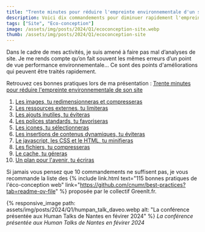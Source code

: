 ```yaml
---
title: "Trente minutes pour réduire l'empreinte environnementale d'un site"
description: Voici dix commandements pour diminuer rapidement l'empreinte environnementale d'un site internet.
tags: ["Site", "Eco-conception"]
image: /assets/img/posts/2024/Q1/ecoconception-site.webp
thumb: /assets/img/posts/2024/Q1/ecoconception-site
---
```


Dans le cadre de mes activités, je suis amené à faire pas mal d’analyses de site. Je me rends compte qu’on fait souvent les mêmes erreurs d’un point de vue performance environnementale...
Ce sont des points d'améliorations qui peuvent être traités rapidement. 

Retrouvez ces bonnes pratiques lors de ma présentation : [Trente minutes pour réduire l'empreinte environnementale de son site](/formations/30min-reduire-empreinte-environnemental-site.html)

1. [Les images, tu redimensionneras et compresseras](01-redimensionner-compresser-images.html)
2. [Les ressources externes, tu limiteras](02-limiter-ressources-externes.html)
3. [Les ajouts inutiles, tu éviteras](03-eviter-ajouts-inutiles.html)
4. [Les polices standards, tu favoriseras](04-favoriser-polices-standard)
5. [Les icones, tu sélectionneras](05-selectionner-icones.html)
6. [Les insertions de contenus dynamiques, tu éviteras](06-eviter-insertions-dynamiques.html)
7. [Le javascript, les CSS et le HTML, tu minifieras](07-minifier-css-javascript-html.html)
8. [Les fichiers, tu compresseras](08-compresser-fichiers.html)
9. [Le cache, tu géreras](09-gerer-cache.html)
10. [Un plan pour l'avenir, tu écriras](10-ecrire-plan-actions-environnementales)

Si jamais vous pensez que 10 commandements ne suffisent pas, je vous recommande la liste des {% include link.html text="115 bonnes pratiques de l'éco-conception web" link="https://github.com/cnumr/best-practices?tab=readme-ov-file" %} proposée par le collectif GreenIt.fr.

{% responsive_image 
  path: assets/img/posts/2024/Q1/humpan_talk_daveo.webp 
  alt: "La conférence présentée aux Human Talks de Nantes en févirer 2024" 
%}
*La conférence présentée aux Human Talks de Nantes en févirer 2024*
